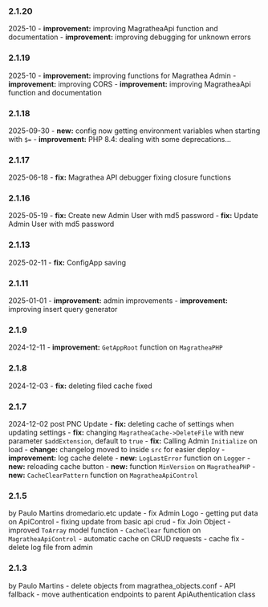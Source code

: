 ### 2.1.20
2025-10
	- **improvement:** improving MagratheaApi function and documentation
	- **improvement:** improving debugging for unknown errors

### 2.1.19
2025-10
	- **improvement:** improving functions for Magrathea Admin
	- **improvement:** improving CORS
	- **improvement:** improving MagratheaApi function and documentation

### 2.1.18
2025-09-30
	- **new:** config now getting environment variables when starting with `$=`
	- **improvement:** PHP 8.4: dealing with some deprecations...

### 2.1.17
2025-06-18
	- **fix:** Magrathea API debugger fixing closure functions

### 2.1.16
2025-05-19
	- **fix:** Create new Admin User with md5 password
	- **fix:** Update Admin User with md5 password

### 2.1.13
2025-02-11
	- **fix:** ConfigApp saving

### 2.1.11
2025-01-01
	- **improvement:** admin improvements
	- **improvement:** improving insert query generator

### 2.1.9
2024-12-11
	- **improvement:** `GetAppRoot` function on `MagratheaPHP`

### 2.1.8
2024-12-03
	- **fix:** deleting filed cache fixed

### 2.1.7
2024-12-02
post PNC Update
	- **fix:** deleting cache of settings when updating settings
	- **fix:** changing `MagratheaCache->DeleteFile` with new parameter `$addExtension`, default to `true`
	- **fix:** Calling Admin `Initialize` on load
	- **change:** changelog moved to inside `src` for easier deploy
	- **improvement:** log cache delete 
	- **new:** `LogLastError` function on `Logger`
	- **new:** reloading cache button
	- **new:** function `MinVersion` on `MagratheaPHP`
	- **new:** `CacheClearPattern` function on `MagratheaApiControl`

### 2.1.5
by Paulo Martins
dromedario.etc update
	- fix Admin Logo
	- getting put data on ApiControl
	- fixing update from basic api crud
	- fix Join Object 
	- improved `ToArray` model function
	- `CacheClear` function on `MagratheaApiControl`
	- automatic cache on CRUD requests
	- cache fix
	- delete log file from admin

### 2.1.3
by Paulo Martins
	- delete objects from magrathea_objects.conf
	- API fallback
	- move authentication endpoints to parent ApiAuthentication class
